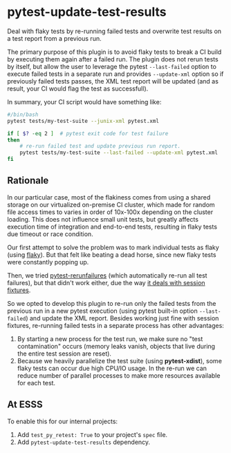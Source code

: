 # pytest-update-test-results

Deal with flaky tests by re-running failed tests and overwrite test results
on a test report from a previous run.

The primary purpose of this plugin is to avoid flaky tests to break a CI
build by executing them again after a failed run. The plugin does not rerun
tests by itself, but allow the user to leverage the pytest `--last-failed`
option to execute failed tests in a separate run and provides `--update-xml`
option so if previously failed tests passes, the XML test report will be
updated (and as result, your CI would flag the test as successfull).

In summary, your CI script would have something like:

```bash
#/bin/bash
pytest tests/my-test-suite --junix-xml pytest.xml

if [ $? -eq 2 ]  # pytest exit code for test failure
then
    # re-run failed test and update previous run report.
    pytest tests/my-test-suite --last-failed --update-xml pytest.xml
fi
```

## Rationale

In our particular case, most of the flakiness comes from using a shared
storage on our virtualized on-premise CI cluster, which made for random
file access times to varies in order of 10x-100x depending on
the cluster loading. This does not influence small unit tests, but greatly
affects execution time of integration and end-to-end tests, resulting
in flaky tests due timeout or race condition.

Our first attempt to solve the problem was to mark individual tests as flaky
(using [flaky]). But that felt like beating a dead horse, since new flaky
tests were constantly popping up.

Then, we tried [pytest-rerunfailures] (which automatically
re-run all test failures), but that didn't work either, due the way
[it deals with session fixtures][1].

So we opted to develop this plugin to re-run only the failed tests from
the previous run in a new pytest execution (using pytest built-in option `--last-failed`) and update the XML report. Besides working just fine with
session fixtures, re-running failed tests in a separate process has other
advantages:

1. By starting a new process for the test run, we make sure no "test
contamination" occurs (memory leaks vanish, objects that live during the
entire test session are reset).
1. Because we heavily parallelize the test suite (using **pytest-xdist**),
some flaky tests can occur due high CPU/IO usage. In the re-run
we can reduce number of parallel processes to make more resources
available for each test.

## At ESSS

To enable this for our internal projects:

1. Add `test_py_retest: True` to your project's `spec` file.
2. Add `pytest-update-test-results` dependency. 

[flaky]: https://github.com/box/flaky
[pytest-rerunfailures]: https://github.com/pytest-dev/pytest-rerunfailures
[1]: https://github.com/pytest-dev/pytest-rerunfailures/issues/51
